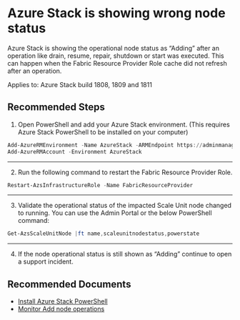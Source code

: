 <properties
    pageTitle="Azure Stack is showing wrong node status"
    description="Azure Stack showing node status permanent as adding"
    service="microsoft.azurestack"
    resource="azurestack"
    authors="troettinger"
    ms.author="thoroet"
    displayOrder=""
    selfHelpType="generic"
    supportTopicIds=""
    resourceTags=""
    productPesIds=""
    cloudEnvironments="public"
    articleId="azurestack-operator-nodestatus"
/>

# Azure Stack is showing wrong node status

Azure Stack is showing the operational node status as “Adding” after an operation like drain, resume, repair, shutdown or start was executed.
This can happen when the Fabric Resource Provider Role cache did not refresh after an operation. 

Applies to: Azure Stack build 1808, 1809 and 1811

## **Recommended Steps**

1. Open PowerShell and add your Azure Stack environment. (This requires Azure Stack PowerShell to be installed on your computer)

 ```powershell
Add-AzureRMEnvironment -Name AzureStack -ARMEndpoint https://adminmanagement.local.azurestack.external
Add-AzureRMAccount -Environment AzureStack
```
*****

2. Run the following command to restart the Fabric Resource Provider Role.

```powershell
Restart-AzsInfrastructureRole -Name FabricResourceProvider
```
*****

3. Validate the operational status of the impacted Scale Unit node changed to running. You can use the Admin Portal or the below PowerShell command:
```powershell
Get-AzsScaleUnitNode |ft name,scaleunitnodestatus,powerstate
```
*****

4. If the node operational status is still shown as “Adding” continue to open a support incident.


## **Recommended Documents**

- [Install Azure Stack PowerShell](https://docs.microsoft.com/azure-stack/operator/azure-stack-powershell-install)
- [Monitor Add node operations](https://docs.microsoft.com/azure-stack/operator/azure-stack-add-scale-node#monitor-add-node-operations)